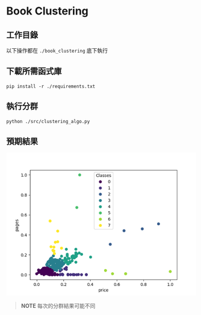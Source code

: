 # Book Clustering

## 工作目錄
以下操作都在 `./book_clustering` 底下執行

## 下載所需函式庫
```
pip install -r ./requirements.txt
```

## 執行分群
```
python ./src/clustering_algo.py
```

## 預期結果
![out](data/img/out.png)

> **NOTE**
> 每次的分群結果可能不同
